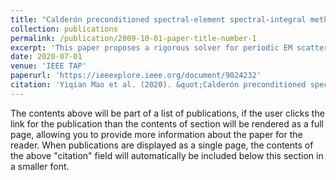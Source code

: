 ```yaml
---
title: "Calderón preconditioned spectral-element spectral-integral method for doubly periodic structures in layered media"
collection: publications
permalink: /publication/2009-10-01-paper-title-number-1
excerpt: 'This paper proposes a rigorous solver for periodic EM scattering.'
date: 2020-07-01
venue: 'IEEE TAP'
paperurl: 'https://ieeexplore.ieee.org/document/9024232'
citation: 'Yiqian Mao et al. (2020). &quot;Calderón preconditioned spectral-element spectral-integral method for doubly periodic structures in layered media.&quot; <i>IEEE TAP</i>. 68(7).'
---
```


The contents above will be part of a list of publications, if the user clicks the link for the publication than the contents of section will be rendered as a full page, allowing you to provide more information about the paper for the reader. When publications are displayed as a single page, the contents of the above "citation" field will automatically be included below this section in a smaller font.
